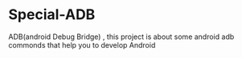 # Special-ADB
ADB(android Debug Bridge) , this  project is about some android   adb commonds that help you to develop Android
